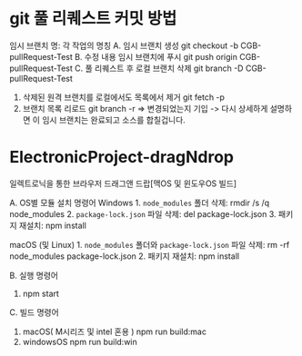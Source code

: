# git 풀 리퀘스트 커밋 방법
임시 브랜치 명: 각 작업의 명칭
A. 임시 브랜치 생성
   git checkout -b CGB-pullRequest-Test
B. 수정 내용 임시 브랜치에 푸시
   git push origin CGB-pullRequest-Test
C. 풀 리퀘스트 후
   로컬 브랜치 삭제
   git branch -D CGB-pullRequest-Test
   1. 삭제된 원격 브랜치를 로컬에서도 목록에서 제거
      git fetch -p
   2. 브랜치 목록 리로드
      git branch -r
=> 변경되었는지 기입 -> 다시 상세하게 설명하면 이 임시 브랜치는 완료되고 소스를 합칠겁니다.

# ElectronicProject-dragNdrop
일렉트로닉을 통한 브라우저 드래그앤 드랍[맥OS 및 윈도우OS 빌드]

A. OS별 모듈 설치 명령어
   Windows
      1. `node_modules` 폴더 삭제:
         rmdir /s /q node_modules
      2. `package-lock.json` 파일 삭제:
         del package-lock.json
      3. 패키지 재설치:
         npm install

   macOS (및 Linux)
      1. `node_modules` 폴더와 `package-lock.json` 파일 삭제:
         rm -rf node_modules package-lock.json
      2. 패키지 재설치:
         npm install

B. 실행 명령어
   1. npm start

C. 빌드 명령어
   1. macOS( M시리즈 및 intel 혼용 )
      npm run build:mac
   2. windowsOS
      npm run build:win
